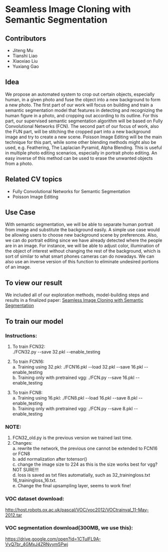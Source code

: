 # Seamless Image Cloning with Semantic Segmentation

## Contributors
* Jiteng Mu
* Tianshi Liao
* Xiaoxiao Liu
* Yuxiang Gao

## Idea
We propose an automated system to crop out certain objects, especially human, in a given photo and fuse the object into a new background to form a new photo. The first part of our work will focus on building and train a semantic segmentation model that features in detecting and recognizing the human figure in a photo, and cropping out according to its outline. For this part, our supervised semantic segmentation algorithm will be based on Fully Convolutional Networks (FCN). The second part of our focus of work, also the FUN part, will be stitching the cropped part into a new background image and try to create a new scene. Poisson Image Editing will be the main technique for this part, while some other blending methods might also be used, e.g. Feathering, The Laplacian Pyramid, Alpha Blending. This is useful in multiple photo editing scenarios, especially in portrait photo editing. An easy inverse of this method can be used to erase the unwanted objects from a photo.

## Related CV topics
* Fully Convolutional Networks for Semantic Segmentation
* Poisson Image Editing

## Use Case	
With semantic segmentation, we will be able to separate human portrait from image and substitute the background easily. A simple use case would be allowing users to choose new background scene by preferences. Also, we can do portrait editing since we have already detected where the people are in an image. For instance, we will be able to adjust color, illumination of the object of interest without changing the rest of the background, which is sort of similar to what smart phones cameras can do nowadays. We can also use an inverse version of this function to eliminate undesired portions of an image.

## To view our result
We included all of our exploration methods, model-building steps and results in a finalized paper: [Seamless Image Cloning with Semantic Segmentation](./Seamless%20Image%20Cloning%20with%20Semantic%20Segmentation.pdf)

## To train our model 

### Instructions:  <br />
1. To train FCN32:<br />
                                          ./FCN32.py --save 32.pkl --enable_testing<br />
2. To train FCN16:  <br />
a. Training using 32.pkl:                 ./FCN16.pkl --load 32.pkl --save 16.pkl --enable_testing<br />
b. Training only with pretrained vgg:     ./FCN.py --save 16.pkl --enable_testing<br />

3. To train FCN8:  <br />
a. Training using 16.pkl:                  ./FCN8.pkl --load 16.pkl --save 8.pkl --enable_testing<br />
b. Training only with pretrained vgg:      ./FCN.py --save 8.pkl --enable_testing<br />

### NOTE: 
1. FCN32_old.py is the previous version we trained last time.<br />
2. Changes:<br />
a. rewrite the network, the previous one cannot be extended to FCN16 or FCN8<br />
b. add normalization after totensor()<br />
c. change the image size to 224 as this is the size works best for vgg? NOT SURE!!!<br />
d. loss is saved as txt files automatially, such as 32_trainingloss.txt 16_trainingloss_16.txt.<br />
e. Change the final upsampling layer, seems to work fine!
		
### VOC dataset download:		
 http://host.robots.ox.ac.uk/pascal/VOC/voc2012/VOCtrainval_11-May-2012.tar	
 
### VOC segmentation download(300MB, we use this):
 https://drive.google.com/open?id=1CTulFL9A-VyQ7br_4GMxJ4ZRNvym5Pwj

